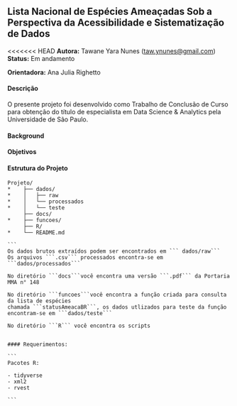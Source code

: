 ## Lista Nacional de Espécies Ameaçadas Sob a Perspectiva da Acessibilidade e Sistematização de Dados


<<<<<<< HEAD
**Autora:** Tawane Yara Nunes (taw.ynunes@gmail.com)            **Status:** Em andamento

**Orientadora:** Ana Julia Righetto


#### Descrição

O presente projeto foi desenvolvido como Trabalho de Conclusão de Curso para obtenção do título de especialista em Data Science & Analytics pela Universidade de São Paulo.


#### Background

#### Objetivos

#### Estrutura do Projeto

````
Projeto/
*    ├── dados/
*    │   ├── raw
*    │   └── processados
*    │   └── teste
     ├── docs/
*    ├── funcoes/
     ├── R/
*    └── README.md

```
Os dados brutos extraídos podem ser encontrados em ``` dados/raw```
Os arquivos ```.csv``` processados encontra-se em ```dados/processados```

No diretório ```docs```você encontra uma versão ```.pdf``` da Portaria MMA n° 148

No diretório ```funcoes```você encontra a função criada para consulta da lista de espécies
chamada ```statusAmeacaBR```, os dados utlizados para teste da função encontram-se em ```dados/teste```

No diretório ```R``` você encontra os scripts


#### Requerimentos:

```
Pacotes R:

- tidyverse
- xml2
- rvest

```